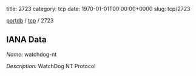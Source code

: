 title: 2723
category: tcp
date: 1970-01-01T00:00:00+0000
slug: tcp/2723

[portdb](/) / [tcp](/category/tcp.html) / 2723


## IANA Data

_Name:_ watchdog-nt

_Description:_ WatchDog NT Protocol

